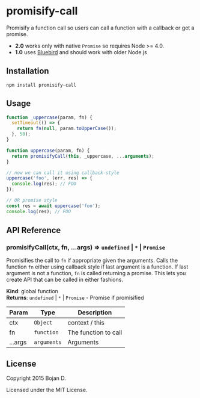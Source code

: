 # promisify-call

Promisify a function call so users can call a function with a callback or get a promise.
* **2.0** works only with native `Promise` so requires Node >= 4.0.
* **1.0** uses [Bluebird](www.bluebirdjs.com) and should work with older Node.js

## Installation

`npm install promisify-call`

## Usage

```js
function _uppercase(param, fn) {
  setTimeout(() => {
    return fn(null, param.toUpperCase());
  }, 50);
}

function uppercase(param, fn) {
  return promisifyCall(this, _uppercase, ...arguments);
}

// now we can call it using callback-style
uppercase('foo', (err, res) => {
  console.log(res); // FOO
});

// OR promise style
const res = await uppercase('foo');
console.log(res); // FOO
```

## API Reference

<a name="promisifyCall"></a>

### promisifyCall(ctx, fn, ...args) ⇒ <code>undefined</code> &#124; <code>\*</code> &#124; <code>Promise</code>
Promisifies the call to <code>fn</code> if appropriate given the arguments.
Calls the function <code>fn</code> either using callback style if last argument is a function.
If last argument is not a function, <code>fn</code> is called returning a promise.
This lets you create API that can be called in either fashions.

**Kind**: global function  
**Returns**: <code>undefined</code> &#124; <code>\*</code> &#124; <code>Promise</code> - Promise if promisified  

| Param | Type | Description |
| --- | --- | --- |
| ctx | <code>Object</code> | context / this |
| fn | <code>function</code> | The function to call |
| ...args | <code>arguments</code> | Arguments |

## License

Copyright 2015 Bojan D.

Licensed under the MIT License.

